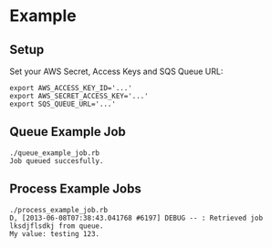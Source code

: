 # Example

## Setup

Set your AWS Secret, Access Keys and SQS Queue URL:

    export AWS_ACCESS_KEY_ID='...'
    export AWS_SECRET_ACCESS_KEY='...'
    export SQS_QUEUE_URL='...'

## Queue Example Job

    ./queue_example_job.rb
    Job queued succesfully.

## Process Example Jobs

    ./process_example_job.rb
    D, [2013-06-08T07:38:43.041768 #6197] DEBUG -- : Retrieved job lksdjflsdkj from queue.
    My value: testing 123.
